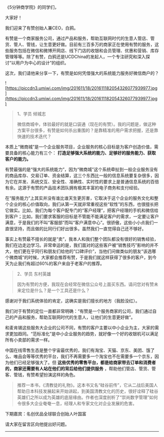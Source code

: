 《5分钟商学院》的同学们，

大家好！

我们迎来了有赞创始人兼CEO，白鸦。

有赞是一个商家服务公司，通过产品和服务，帮助互联网时代的生意人管店、管货、管人、管钱，让生意更好做。目前有三百多万的商家正在使用有赞的服务，这些服务包括在微信和微博开网店、线下门店的收银和会员管理、优惠和营销、库存管理等等。除了有赞，白鸦还是UCDChina的发起人，一个专注研究和深入探讨“以用户为中心的设计”的组织。

这次，我们请他来分享一下，有赞是如何凭借强大的系统能力服务好微信商户的？

![https://piccdn3.umiwi.com/img/201611/18/201611182054326077939977.jpg](https://piccdn3.umiwi.com/img/201611/18/201611182054326077939977.jpg)

> 1、学员 倾城志
> 
> 微信商城中，体验最好的就是口袋通（现在的有赞）。我的问题是，做这种方案平台很多，有赞是如何杀出重围的？是靠精准的用户需求把握，还是靠快速的技术迭代？

本质上“微商城”是一个企业服务项目，企业服务的核心目标是为客户创造价值，需要具备的核心能力有三个： **打造足够强大系统的能力、足够好的服务能力、获取客户的能力。**

有赞最强的是“强大的系统能力”，因为“微商城”这个系统牵扯到一般企业服务没有的商品库存、交易订单、资金结算，这三个东西比一般的信息系统要复杂很多，因为它在并发、系统交互、安全性、准确性、实时性的要求上是普通信息系统的百倍有余。这源于有赞的产品技术团队拥有极其丰富的电子商务和支付经验。

在“服务能力”上其实并没有谁比谁天生更厉害，它取决于这个企业的服务文化和整个企业的核心价值取向，我们从第一天就非常重视这些“软性”的东西，也很擅长把它做实。比如，我们为每个客户配专门的“客户经理”，把客户经理的手机和微信给到客户；比如，我们要求客服的目标是不管能不能满足客户的需求，一定要让客户满意，于是我们的不叫“客服部”而叫“客户满意中心”。很骄傲，这些小小点我们一直很坚持，而且做的比同行们好出很多。虽然我们一直觉得自己还不够好。

事实上有赞最不擅长的就是“卖”，我本人和我们整个团队都没有很好的销售经验，我们在边走边学习。非常幸运的是，我们面对的这些客户被“销售技巧”影响的并不大，他们更在乎同行和朋友们给他的“口碑评价”，当他们问做类似的朋友“该选哪个微商城”的时候，大家都会推荐有赞，于是我们就这样获得了很多的客户，到今天为止我们有超过60%的客户来自于老客户的推荐。

> 2、学员 东村英雄
> 
> 因为有赞的方便，我现在会经常在微信公众号上面买东西。请问您对有赞未来定位是什么？是一个工具还是什么？

感谢对于我们系统体验的肯定，这确实是我们擅长的地方（我脸没红）。

我们对于有赞的定位一直都非常明确：“有赞是一个服务商家的公司，我们通过自己的产品和服务，帮助互联网时代的生意人，让他们的生意更好做”。

和麦肯锡这些服务大企业的公司不同，有赞的客户主要以中小企业为主，大家的需求更加趋同。“范标准化”是中小企业服务的趋势，就好像一个好的收银机可以满足所有小卖部的需求一样。

中国在线零售生态是整个宇宙最优秀的，我们有淘宝、天猫、京东、美团、饿了么、唯品会等等优秀的平台，我们不再需要多一个淘宝也不在需要多一个京东，因为他们已经足够强大了。但 **这些优秀的零售平台，都是给商家带去订单和消费者的，商家还需要有人站在他们的背后给他们提供服务** ，帮助他们管店、管货、管客、管钱，有赞希望扮演这样的角色。

> 推荐一本书，《清教徒的礼物》。这本书又名“硅谷前传”，它从二战后美国人帮助日本科技发展起来开始讲起，到美国清教文化的历史，很好诠释了硅谷英雄们之所以成为英雄的底层缘由。作者也深度剖析了“崇尚数字管理”如何令很多大企业奄奄一息，经理人和专家文化对企业发展的危害。

下期嘉宾：名创优品全球联合创始人叶国富

请大家在留言区向他提出好问题。

---
